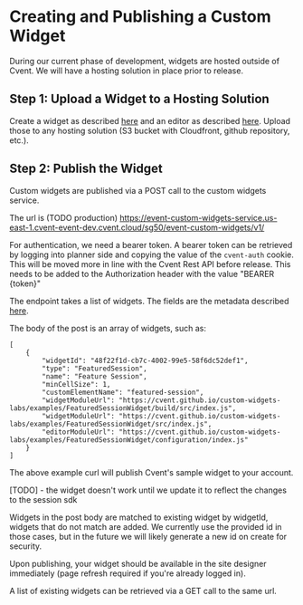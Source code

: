 # Creating and Publishing a Custom Widget

During our current phase of development, widgets are hosted outside of Cvent. We will have a hosting solution in place prior to release.

## Step 1: Upload a Widget to a Hosting Solution
Create a widget as described [here](./CustomWidget.md) and an editor as described [here](./CustomWidgetEditor.md). Upload those to any hosting solution (S3 bucket with Cloudfront, github repository, etc.).

## Step 2: Publish the Widget

Custom widgets are published via a POST call to the custom widgets service.

The url is (TODO production) https://event-custom-widgets-service.us-east-1.cvent-event-dev.cvent.cloud/sg50/event-custom-widgets/v1/

For authentication, we need a bearer token. A bearer token can be retrieved by logging into planner side and copying the value of the `cvent-auth` cookie. This will be moved more in line with the Cvent Rest API before release. This needs to be added to the Authorization header with the value "BEARER {token}"

The endpoint takes a list of widgets. The fields are the metadata described [here](./CustomWidgetMetadata.md).

The body of the post is an array of widgets, such as:
```
[
    {
        "widgetId": "48f22f1d-cb7c-4002-99e5-58f6dc52def1",
        "type": "FeaturedSession",
        "name": "Feature Session",
        "minCellSize": 1,
        "customElementName": "featured-session",
        "widgetModuleUrl": "https://cvent.github.io/custom-widgets-labs/examples/FeaturedSessionWidget/build/src/index.js",
        "widgetModuleUrl": "https://cvent.github.io/custom-widgets-labs/examples/FeaturedSessionWidget/src/index.js",
        "editorModuleUrl": "https://cvent.github.io/custom-widgets-labs/examples/FeaturedSessionWidget/configuration/index.js"
    }
]
```

The above example curl will publish Cvent's sample widget to your account.

[TODO] - the widget doesn't work until we update it to reflect the changes to the session sdk

Widgets in the post body are matched to existing widget by widgetId, widgets that do not match are added. We currently use the provided id in those cases, but in the future we will likely generate a new id on create for security.

Upon publishing, your widget should be available in the site designer immediately (page refresh required if you're already logged in).

A list of existing widgets can be retrieved via a GET call to the same url.